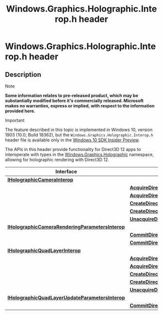 ﻿---
title: Windows.Graphics.Holographic.Interop.h header
description: This section covers APIs for Direct3D 12-based graphics programming.
ms.assetid: C4958E15-28BA-4275-882B-244D4CC22E1A
ms.localizationpriority: low
ms.topic: article
ms.date: 04/19/2019
ms.custom: 19H1
---

# Windows.Graphics.Holographic.Interop.h header

## Description

> [!NOTE]
> **Some information relates to pre-released product, which may be substantially modified before it's commercially released. Microsoft makes no warranties, express or implied, with respect to the information provided here.**

> [!IMPORTANT]
> The feature described in this topic is implemented in 
Windows 10, version 1903 (10.0; Build 18362), but the `Windows.Graphics.Holographic.Interop.h` header file is available only in the [Windows 10 SDK Insider Preview](https://www.microsoft.com/software-download/windowsinsiderpreviewSDK).

The APIs in this header provide functionality for Direct3D 12 apps to interoperate with types in the [Windows.Graphics.Holographic](/uwp/api/windows.graphics.holographic) namespace, allowing for holographic rendering with Direct3D 12.

| Interface | Method |
|-|-|
| [**IHolographicCameraInterop**](/windows/win32/direct3d12/windows.graphics.holographic.interop/nn-windows-graphics-holographic-interop-iholographiccamerainterop) | |
| | [**AcquireDirect3D12BufferResource**](/windows/win32/direct3d12/windows.graphics.holographic.interop/nf-windows-graphics-holographic-interop-iholographiccamerainterop-acquiredirect3d12bufferresource) |
| | [**AcquireDirect3D12BufferResourceWithTimeout**](/windows/win32/direct3d12/windows.graphics.holographic.interop/nf-windows-graphics-holographic-interop-iholographiccamerainterop-acquiredirect3d12bufferresourcewithtimeout) |
| | [**CreateDirect3D12BackBufferResource**](/windows/win32/direct3d12/windows.graphics.holographic.interop/nf-windows-graphics-holographic-interop-iholographiccamerainterop-createdirect3d12backbufferresource) |
| | [**CreateDirect3D12HardwareProtectedBackBufferResource**](/windows/win32/direct3d12/windows.graphics.holographic.interop/nf-windows-graphics-holographic-interop-iholographiccamerainterop-createdirect3d12hardwareprotectedbackbufferresource) |
| | [**UnacquireDirect3D12BufferResource**](/windows/win32/direct3d12/windows.graphics.holographic.interop/nf-windows-graphics-holographic-interop-iholographiccamerainterop-unacquiredirect3d12bufferresource) |
| [**IHolographicCameraRenderingParametersInterop**](/windows/win32/direct3d12/windows.graphics.holographic.interop/nn-windows-graphics-holographic-interop-iholographiccamerarenderingparametersinterop) | |
| | [**CommitDirect3D12Resource**](/windows/win32/direct3d12/windows.graphics.holographic.interop/nf-windows-graphics-holographic-interop-iholographiccamerarenderingparametersinterop-commitdirect3d12resource) |
| | [**CommitDirect3D12ResourceWithDepthData**](/windows/win32/direct3d12/windows.graphics.holographic.interop/nf-windows-graphics-holographic-interop-iholographiccamerarenderingparametersinterop-commitdirect3d12resourcewithdepthdata) |
| [**IHolographicQuadLayerInterop**](/windows/win32/direct3d12/windows.graphics.holographic.interop/nn-windows-graphics-holographic-interop-iholographicquadlayerinterop) | |
| | [**AcquireDirect3D12BufferResource**](/windows/win32/direct3d12/windows.graphics.holographic.interop/nf-windows-graphics-holographic-interop-iholographicquadlayerinterop-acquiredirect3d12bufferresource) |
| | [**AcquireDirect3D12BufferResourceWithTimeout**](/windows/win32/direct3d12/windows.graphics.holographic.interop/nf-windows-graphics-holographic-interop-iholographicquadlayerinterop-acquiredirect3d12bufferresourcewithtimeout) |
| | [**CreateDirect3D12ContentBufferResource**](/windows/win32/direct3d12/windows.graphics.holographic.interop/nf-windows-graphics-holographic-interop-iholographicquadlayerinterop-createdirect3d12contentbufferresource) |
| | [**CreateDirect3D12HardwareProtectedContentBufferResource**](/windows/win32/direct3d12/windows.graphics.holographic.interop/nf-windows-graphics-holographic-interop-iholographicquadlayerinterop-createdirect3d12hardwareprotectedcontentbufferresource) |
| | [**UnacquireDirect3D12BufferResource**](/windows/win32/direct3d12/windows.graphics.holographic.interop/nf-windows-graphics-holographic-interop-iholographicquadlayerinterop-unacquiredirect3d12bufferresource) |
| [**IHolographicQuadLayerUpdateParametersInterop**](/windows/win32/direct3d12/windows.graphics.holographic.interop/nn-windows-graphics-holographic-interop-iholographicquadlayerupdateparametersinterop) | |
| | [**CommitDirect3D12Resource**](/windows/win32/direct3d12/windows.graphics.holographic.interop/nf-windows-graphics-holographic-interop-iholographicquadlayerupdateparametersinterop-commitdirect3d12resource) |
